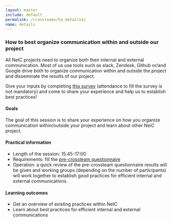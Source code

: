 ```yaml
---
layout: master
include: default
permalink: /crossteams/ho_details4/
name: details
---
```


<h3> How to best organize communication within and outside our project</h3>

All NeIC projects need to organize both their internal and external communication. Most of us use tools such as slack, Zendesk, Github or/and Google drive both to organize communication within and outside the project and disseminate the results of our project.

Give your inputs by completing [this survey](https://skjema.uio.no/ahmcrossteam4) (attendance to fill the survey is not mandatory) and come to share your experience and help us to establish best practices!

<h4>Goals</h4>

The goal of this session is to share your experience on how you organize communication within/outside your project and learn about other NeiC project.  

<h4>Practical information</h4>

- Length of the session: 15:45-17:00
- Requirements: fill the [pre-crossteam questionnaire](https://skjema.uio.no/ahmcrossteam4)
- Operation: a quick review of the pre-crossteam questionnaire results will be given and working groups (depending on the number of participants) will work together to establish good practices for efficient internal and external communications.

<h4>Learning outcomes</h4>

- Get an overview of existing practices within NeIC
- Learn about best practices for efficient internal and external communications



